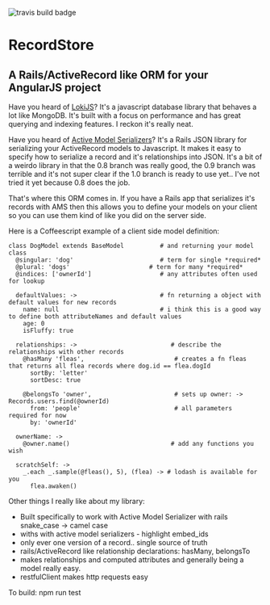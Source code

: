 ![travis build badge](https://travis-ci.org/loomio/angular_record_store.svg)

# RecordStore
## A Rails/ActiveRecord like ORM for your AngularJS project

Have you heard of [LokiJS](http://lokijs.org/)? It's a javascript
database library that behaves a lot like MongoDB. It's built with a focus on performance and has great querying and indexing features. I reckon it's really neat.

Have you heard of [Active Model Serializers](https://github.com/rails-api/active_model_serializers)? It's a Rails JSON library for serializing your ActiveRecord models to Javascript. It makes it easy to specify how to serialize a record and it's relationships into JSON. It's a bit of a weirdo library in that the 0.8 branch was really good, the 0.9 branch was terrible and it's not super clear if the 1.0 branch is ready to use yet.. I've not tried it yet because 0.8 does the job.

That's where this ORM comes in. If you have a Rails app that serializes
it's records with AMS then this allows you to define your models on your client so
you can use them kind of like you did on the server side.

Here is a Coffeescript example of a client side model definition:

```
class DogModel extends BaseModel          # and returning your model class
  @singular: 'dog'                        # term for single *required*
  @plural: 'dogs'                      # term for many *required*
  @indices: ['ownerId']                   # any attributes often used for lookup

  defaultValues: ->                       # fn returning a object with default values for new records
    name: null                            # i think this is a good way to define both attributeNames and default values
    age: 0
    isFluffy: true

  relationships: ->                          # describe the relationships with other records
    @hasMany 'fleas',                         # creates a fn fleas that returns all flea records where dog.id == flea.dogId
      sortBy: 'letter'
      sortDesc: true

    @belongsTo 'owner',                       # sets up owner: -> Records.users.find(@ownerId)
      from: 'people'                          # all parameters required for now
      by: 'ownerId'

  ownerName: ->
    @owner.name()                            # add any functions you wish

  scratchSelf: ->
    _.each _.sample(@fleas(), 5), (flea) -> # lodash is available for you
      flea.awaken()

``` 

Other things I really like about my library:
  - Built specifically to work with Active Model Serializer with rails snake_case -> camel case
  - withs with active model serializers - highlight embed_ids
  - only ever one version of a record.. single source of truth
  - rails/ActiveRecord like relationship declarations: hasMany, belongsTo
  - makes relationships and computed attributes and generally being a model really easy.
  - restfulClient makes http requests easy


To build:
npm run test
